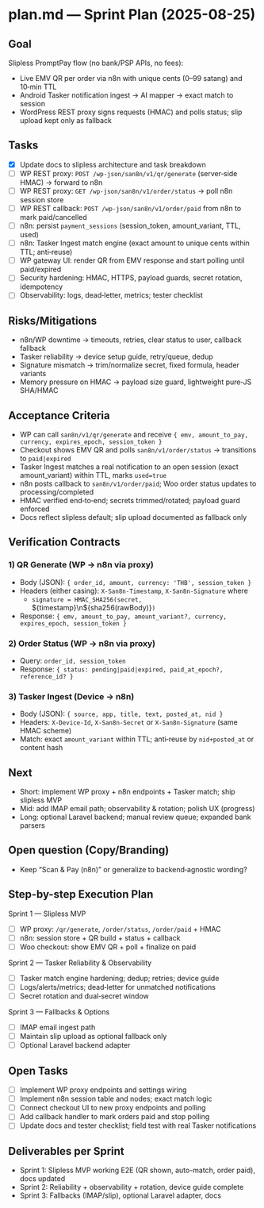 # plan.md — Sprint Plan (2025-08-25)

## Goal
Slipless PromptPay flow (no bank/PSP APIs, no fees):
- Live EMV QR per order via n8n with unique cents (0–99 satang) and 10‑min TTL
- Android Tasker notification ingest → AI mapper → exact match to session
- WordPress REST proxy signs requests (HMAC) and polls status; slip upload kept only as fallback

## Tasks
- [x] Update docs to slipless architecture and task breakdown
- [ ] WP REST proxy: `POST /wp-json/san8n/v1/qr/generate` (server‑side HMAC) → forward to n8n
- [ ] WP REST proxy: `GET /wp-json/san8n/v1/order/status` → poll n8n session store
- [ ] WP REST callback: `POST /wp-json/san8n/v1/order/paid` from n8n to mark paid/cancelled
- [ ] n8n: persist `payment_sessions` (session_token, amount_variant, TTL, used)
- [ ] n8n: Tasker Ingest match engine (exact amount to unique cents within TTL; anti‑reuse)
- [ ] WP gateway UI: render QR from EMV response and start polling until paid/expired
- [ ] Security hardening: HMAC, HTTPS, payload guards, secret rotation, idempotency
- [ ] Observability: logs, dead‑letter, metrics; tester checklist

## Risks/Mitigations
- n8n/WP downtime → timeouts, retries, clear status to user, callback fallback
- Tasker reliability → device setup guide, retry/queue, dedup
- Signature mismatch → trim/normalize secret, fixed formula, header variants
- Memory pressure on HMAC → payload size guard, lightweight pure‑JS SHA/HMAC

## Acceptance Criteria
- WP can call `san8n/v1/qr/generate` and receive `{ emv, amount_to_pay, currency, expires_epoch, session_token }`
- Checkout shows EMV QR and polls `san8n/v1/order/status` → transitions to `paid|expired`
- Tasker Ingest matches a real notification to an open session (exact amount_variant) within TTL, marks `used=true`
- n8n posts callback to `san8n/v1/order/paid`; Woo order status updates to processing/completed
- HMAC verified end‑to‑end; secrets trimmed/rotated; payload guard enforced
- Docs reflect slipless default; slip upload documented as fallback only

## Verification Contracts

### 1) QR Generate (WP → n8n via proxy)
- Body (JSON): `{ order_id, amount, currency: 'THB', session_token }`
- Headers (either casing): `X-San8n-Timestamp`, `X-San8n-Signature` where
  - `signature = HMAC_SHA256(secret, `${timestamp}\n${sha256(rawBody)}`)`
- Response: `{ emv, amount_to_pay, amount_variant?, currency, expires_epoch, session_token }`

### 2) Order Status (WP → n8n via proxy)
- Query: `order_id, session_token`
- Response: `{ status: pending|paid|expired, paid_at_epoch?, reference_id? }`

### 3) Tasker Ingest (Device → n8n)
- Body (JSON): `{ source, app, title, text, posted_at, nid }`
- Headers: `X-Device-Id`, `X-San8n-Secret` or `X-San8n-Signature` (same HMAC scheme)
- Match: exact `amount_variant` within TTL; anti‑reuse by `nid+posted_at` or content hash

## Next
- Short: implement WP proxy + n8n endpoints + Tasker match; ship slipless MVP
- Mid: add IMAP email path; observability & rotation; polish UX (progress)
- Long: optional Laravel backend; manual review queue; expanded bank parsers

## Open question (Copy/Branding)
- Keep “Scan & Pay (n8n)” or generalize to backend‑agnostic wording?

## Step-by-step Execution Plan
Sprint 1 — Slipless MVP
- [ ] WP proxy: `/qr/generate`, `/order/status`, `/order/paid` + HMAC
- [ ] n8n: session store + QR build + status + callback
- [ ] Woo checkout: show EMV QR + poll + finalize on paid

Sprint 2 — Tasker Reliability & Observability
- [ ] Tasker match engine hardening; dedup; retries; device guide
- [ ] Logs/alerts/metrics; dead‑letter for unmatched notifications
- [ ] Secret rotation and dual‑secret window

Sprint 3 — Fallbacks & Options
- [ ] IMAP email ingest path
- [ ] Maintain slip upload as optional fallback only
- [ ] Optional Laravel backend adapter

## Open Tasks
- [ ] Implement WP proxy endpoints and settings wiring
- [ ] Implement n8n session table and nodes; exact match logic
- [ ] Connect checkout UI to new proxy endpoints and polling
- [ ] Add callback handler to mark orders paid and stop polling
- [ ] Update docs and tester checklist; field test with real Tasker notifications

## Deliverables per Sprint
- Sprint 1: Slipless MVP working E2E (QR shown, auto-match, order paid), docs updated
- Sprint 2: Reliability + observability + rotation, device guide complete
- Sprint 3: Fallbacks (IMAP/slip), optional Laravel adapter, docs

